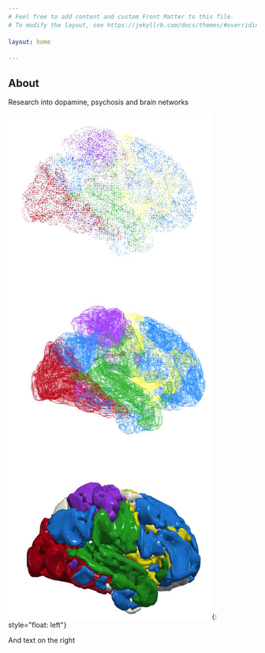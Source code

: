 ```yaml
---
# Feel free to add content and custom Front Matter to this file.
# To modify the layout, see https://jekyllrb.com/docs/themes/#overriding-theme-defaults

layout: home

---
```


<h2>About</h2>

Research into dopamine, psychosis and brain networks

![image](/images/sidebrains.jpg){: style="float: left"}

And text on the right